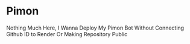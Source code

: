# Pimon
Nothing Much Here, I Wanna Deploy My Pimon Bot Without Connecting Github ID to Render Or Making Repository Public

